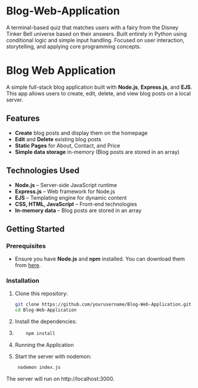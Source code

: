# Blog-Web-Application
A terminal-based quiz that matches users with a fairy from the Disney Tinker Bell universe based on their answers. Built entirely in Python using conditional logic and simple input handling. Focused on user interaction, storytelling, and applying core programming concepts.
# Blog Web Application

A simple full-stack blog application built with **Node.js**, **Express.js**, and **EJS**. This app allows users to create, edit, delete, and view blog posts on a local server.

## Features

- **Create** blog posts and display them on the homepage
- **Edit** and **Delete** existing blog posts
- **Static Pages** for About, Contact, and Price
- **Simple data storage** in-memory (Blog posts are stored in an array)

## Technologies Used

- **Node.js** – Server-side JavaScript runtime
- **Express.js** – Web framework for Node.js
- **EJS** – Templating engine for dynamic content
- **CSS, HTML, JavaScript** – Front-end technologies
- **In-memory data** – Blog posts are stored in an array

## Getting Started

### Prerequisites

- Ensure you have **Node.js** and **npm** installed. You can download them from [here](https://nodejs.org/).

### Installation

1. Clone this repository:

   ```bash
   git clone https://github.com/yourusername/Blog-Web-Application.git
   cd Blog-Web-Application
2. Install the dependencies:
3. ```bash
       npm install
4. Running the Application
5. Start the server with nodemon:
   ```bash
    nodemon index.js

The server will run on http://localhost:3000.
